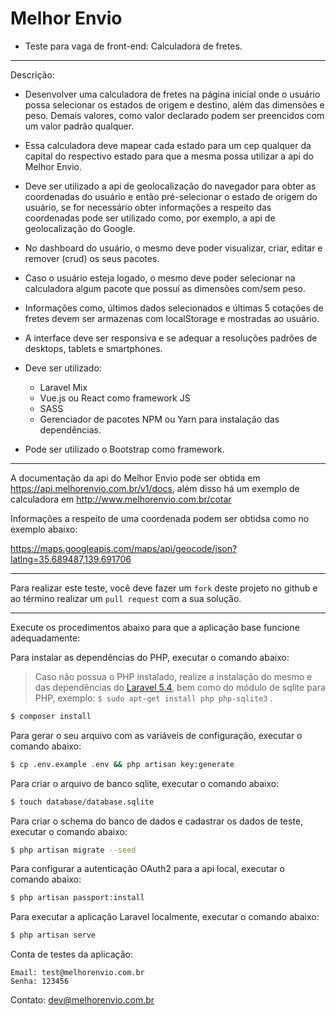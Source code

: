 # Melhor Envio

* Teste para vaga de front-end: Calculadora de fretes.

---

Descrição:

 - Desenvolver uma calculadora de fretes na página inicial onde o usuário possa selecionar os estados de origem e destino, além das dimensões e peso. Demais valores, como valor declarado podem ser preencidos com um valor padrão qualquer.
 - Essa calculadora deve mapear cada estado para um cep qualquer da capital do respectivo estado para que a mesma possa utilizar a api do Melhor Envio.
 - Deve ser utilizado a api de geolocalização do navegador para obter as coordenadas do usuário e então pré-selecionar o estado de origem do usuário, se for necessário obter informações a respeito das coordenadas pode ser utilizado como, por exemplo, a api de geolocalização do Google.
 - No dashboard do usuário, o mesmo deve poder visualizar, criar, editar e remover (crud) os seus pacotes.
 - Caso o usuário esteja logado, o mesmo deve poder selecionar na calculadora algum pacote que possuí as dimensões com/sem peso.
 - Informações como, últimos dados selecionados e últimas 5 cotações de fretes devem ser armazenas com localStorage e mostradas ao usuário.
 - A interface deve ser responsiva e se adequar a resoluções padrões de desktops, tablets e smartphones.

 - Deve ser utilizado:
 
   - Laravel Mix
   - Vue.js ou React como framework JS
   - SASS
   - Gerenciador de pacotes NPM ou Yarn para instalação das dependências.
 
 - Pode ser utilizado o Bootstrap como framework.

---

A documentação da api do Melhor Envio pode ser obtida em https://api.melhorenvio.com.br/v1/docs, além disso há um exemplo de calculadora em http://www.melhorenvio.com.br/cotar

Informações a respeito de uma coordenada podem ser obtidsa como no exemplo abaixo:

https://maps.googleapis.com/maps/api/geocode/json?latlng=35.689487,139.691706

---

Para realizar este teste, você deve fazer um `fork` deste projeto no github e ao término realizar um `pull request` com a sua solução.

---

Execute os procedimentos abaixo para que a aplicação base funcione adequadamente:

Para instalar as dependências do PHP, executar o comando abaixo:

> Caso não possua o PHP instalado, realize a instalação do mesmo e das dependências do [Laravel 5.4](https://laravel.com/docs/5.4), bem como do módulo de sqlite para PHP, exemplo: `$ sudo apt-get install php php-sqlite3` .

```bash
$ composer install
```

Para gerar o seu arquivo com as variáveis de configuração, executar o comando abaixo:

```bash
$ cp .env.example .env && php artisan key:generate
```

Para criar o arquivo de banco sqlite, executar o comando abaixo:

```bash
$ touch database/database.sqlite
```

Para criar o schema do banco de dados e cadastrar os dados de teste, executar o comando abaixo:

```bash
$ php artisan migrate --seed
```

Para configurar a autenticação OAuth2 para a api local, executar o comando abaixo:

```bash
$ php artisan passport:install
```

Para executar a aplicação Laravel localmente, executar o comando abaixo:

```bash
$ php artisan serve
```

Conta de testes da aplicação:
```
Email: test@melhorenvio.com.br
Senha: 123456
```

Contato: dev@melhorenvio.com.br

